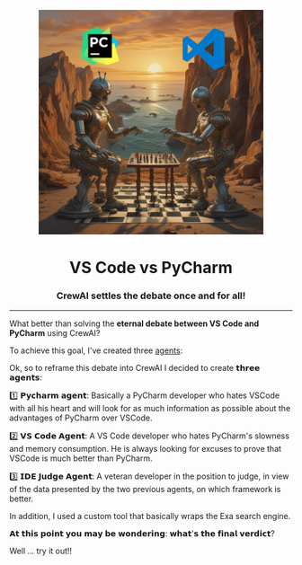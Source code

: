 <p align="center">
    <img alt="img" src="img/img.png" width=400 />
    <h1 align="center">VS Code vs PyCharm</h1>
    <h3 align="center">CrewAI settles the debate once and for all!</h3>
</p>

---

What better than solving the **eternal debate between VS Code and PyCharm** using CrewAI?

To achieve this goal, I've created three [agents](agents.py):

Ok, so to reframe this debate into CrewAI I decided to create 𝘁𝗵𝗿𝗲𝗲 𝗮𝗴𝗲𝗻𝘁𝘀:


1️⃣ 𝗣𝘆𝗰𝗵𝗮𝗿𝗺 𝗮𝗴𝗲𝗻𝘁: Basically a PyCharm developer who hates VSCode with all his heart and will look for as much information as possible about the advantages of PyCharm over VSCode.

2️⃣ 𝗩𝗦 𝗖𝗼𝗱𝗲 𝗔𝗴𝗲𝗻𝘁: A VS Code developer who hates PyCharm's slowness and memory consumption. He is always looking for excuses to prove that VSCode is much better than PyCharm.

3️⃣ 𝗜𝗗𝗘 𝗝𝘂𝗱𝗴𝗲 𝗔𝗴𝗲𝗻𝘁: A veteran developer in the position to judge, in view of the data presented by the two previous agents, on which framework is better.

In addition, I used a custom tool that basically wraps the Exa search engine.

𝗔𝘁 𝘁𝗵𝗶𝘀 𝗽𝗼𝗶𝗻𝘁 𝘆𝗼𝘂 𝗺𝗮𝘆 𝗯𝗲 𝘄𝗼𝗻𝗱𝗲𝗿𝗶𝗻𝗴: 𝘄𝗵𝗮𝘁'𝘀 𝘁𝗵𝗲 𝗳𝗶𝗻𝗮𝗹 𝘃𝗲𝗿𝗱𝗶𝗰𝘁? 

Well ... try it out!! 